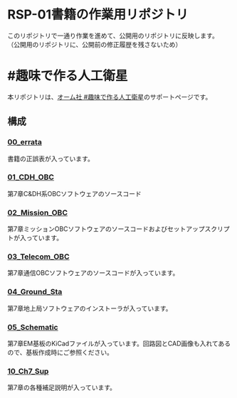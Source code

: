 # RSP-01書籍の作業用リポジトリ
このリポジトリで一通り作業を進めて、公開用のリポジトリに反映します。
（公開用のリポジトリに、公開前の修正履歴を残さないため）

# #趣味で作る人工衛星

本リポジトリは、[オーム社 #趣味で作る人工衛星](https://www.ohmsha.co.jp/book/9784274230387/)のサポートページです。

## 構成

### [00_errata](00_errata)

書籍の正誤表が入っています。

### [01_CDH_OBC](01_CDH_OBC)

第7章C&DH系OBCソフトウェアのソースコード

### [02_Mission_OBC](02_Mission_OBC)

第7章ミッションOBCソフトウェアのソースコードおよびセットアップスクリプトが入っています。

### [03_Telecom_OBC](03_Telecom_OBC)

第7章通信OBCソフトウェアのソースコードが入っています。

### [04_Ground_Sta](04_Ground_Sta)

第7章地上局ソフトウェアのインストーラが入っています。

### [05_Schematic](05_Schematic)

第7章EM基板のKiCadファイルが入っています。回路図とCAD画像も入れてあるので、基板作成時にご参照ください。

### [10_Ch7_Sup](10_Ch7_Sup)

第7章の各種補足説明が入っています。
